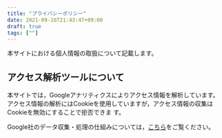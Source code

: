 ```yaml
---
title: "プライバシーポリシー"
date: 2021-09-16T21:43:47+09:00
draft: true
tags: [""]
---
```

本サイトにおける個人情報の取扱について記載します。

## アクセス解析ツールについて

本サイトでは，Googleアナリティクスによりアクセス情報を解析しています。  
アクセス情報の解析にはCookieを使用していますが，アクセス情報の収集はCookieを無効にすることで拒否できま
す。

Google社のデータ収集・処理の仕組みについては，[こちら](https://policies.google.com/technologies/partner-sites?hl=ja)をご覧ください。
